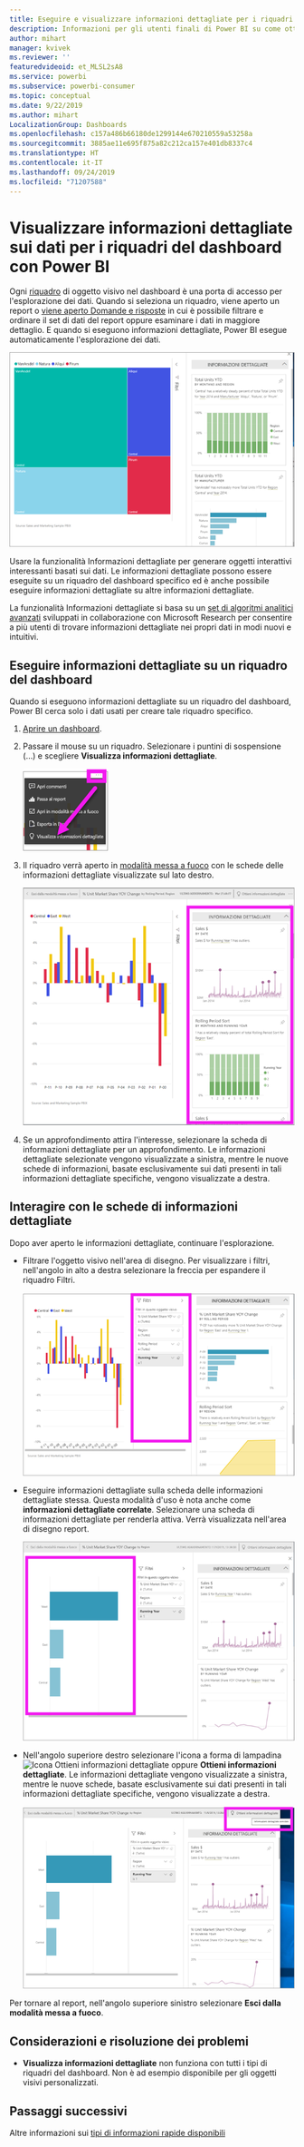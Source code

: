 ```yaml
---
title: Eseguire e visualizzare informazioni dettagliate per i riquadri del dashboard
description: Informazioni per gli utenti finali di Power BI su come ottenere informazioni dettagliate sui riquadri del dashboard.
author: mihart
manager: kvivek
ms.reviewer: ''
featuredvideoid: et_MLSL2sA8
ms.service: powerbi
ms.subservice: powerbi-consumer
ms.topic: conceptual
ms.date: 9/22/2019
ms.author: mihart
LocalizationGroup: Dashboards
ms.openlocfilehash: c157a486b66180de1299144e670210559a53258a
ms.sourcegitcommit: 3885ae11e695f875a82c212ca157e401db8337c4
ms.translationtype: HT
ms.contentlocale: it-IT
ms.lasthandoff: 09/24/2019
ms.locfileid: "71207588"
---
```

# <a name="view-data-insights-on-dashboard-tiles-with-power-bi"></a>Visualizzare informazioni dettagliate sui dati per i riquadri del dashboard con Power BI
Ogni [riquadro](end-user-tiles.md) di oggetto visivo nel dashboard è una porta di accesso per l'esplorazione dei dati. Quando si seleziona un riquadro, viene aperto un report o [viene aperto Domande e risposte](end-user-q-and-a.md) in cui è possibile filtrare e ordinare il set di dati del report oppure esaminare i dati in maggiore dettaglio. E quando si eseguono informazioni dettagliate, Power BI esegue automaticamente l'esplorazione dei dati.

![Menu puntini di sospensione](./media/end-user-insights/power-bi-insight.png)

Usare la funzionalità Informazioni dettagliate per generare oggetti interattivi interessanti basati sui dati. Le informazioni dettagliate possono essere eseguite su un riquadro del dashboard specifico ed è anche possibile eseguire informazioni dettagliate su altre informazioni dettagliate.

La funzionalità Informazioni dettagliate si basa su un [set di algoritmi analitici avanzati](end-user-insight-types.md) sviluppati in collaborazione con Microsoft Research per consentire a più utenti di trovare informazioni dettagliate nei propri dati in modi nuovi e intuitivi.

## <a name="run-insights-on-a-dashboard-tile"></a>Eseguire informazioni dettagliate su un riquadro del dashboard
Quando si eseguono informazioni dettagliate su un riquadro del dashboard, Power BI cerca solo i dati usati per creare tale riquadro specifico. 

1. [Aprire un dashboard](end-user-dashboards.md).
2. Passare il mouse su un riquadro. Selezionare i puntini di sospensione (...) e scegliere **Visualizza informazioni dettagliate**. 

    ![Menu puntini di sospensione](./media/end-user-insights/power-bi-hovers.png)


3. Il riquadro verrà aperto in [modalità messa a fuoco](end-user-focus.md) con le schede delle informazioni dettagliate visualizzate sul lato destro.    
   
    ![Modalità messa a fuoco](./media/end-user-insights/power-bi-insights-tile.png)    
4. Se un approfondimento attira l'interesse, selezionare la scheda di informazioni dettagliate per un approfondimento. Le informazioni dettagliate selezionate vengono visualizzate a sinistra, mentre le nuove schede di informazioni, basate esclusivamente sui dati presenti in tali informazioni dettagliate specifiche, vengono visualizzate a destra.    

 ## <a name="interact-with-the-insight-cards"></a>Interagire con le schede di informazioni dettagliate
Dopo aver aperto le informazioni dettagliate, continuare l'esplorazione.

   * Filtrare l'oggetto visivo nell'area di disegno.  Per visualizzare i filtri, nell'angolo in alto a destra selezionare la freccia per espandere il riquadro Filtri.

      ![Informazioni dettagliate e menu Filtri espanso](./media/end-user-insights/power-bi-filters.png)
   
   * Eseguire informazioni dettagliate sulla scheda delle informazioni dettagliate stessa. Questa modalità d'uso è nota anche come **informazioni dettagliate correlate**. Selezionare una scheda di informazioni dettagliate per renderla attiva. Verrà visualizzata nell'area di disegno report.
   
      ![Informazioni dettagliate e menu Filtri espanso](./media/end-user-insights/power-bi-insight-card.png)
   
   * Nell'angolo superiore destro selezionare l'icona a forma di lampadina ![Icona Ottieni informazioni dettagliate](./media/end-user-insights/power-bi-bulb-icon.png) oppure **Ottieni informazioni dettagliate**. Le informazioni dettagliate vengono visualizzate a sinistra, mentre le nuove schede, basate esclusivamente sui dati presenti in tali informazioni dettagliate specifiche, vengono visualizzate a destra.
     
     ![Barra dei menu con l'icona Ottieni informazioni dettagliate](./media/end-user-insights/power-bi-related.png)
     
Per tornare al report, nell'angolo superiore sinistro selezionare **Esci dalla modalità messa a fuoco**.

## <a name="considerations-and-troubleshooting"></a>Considerazioni e risoluzione dei problemi
- **Visualizza informazioni dettagliate** non funziona con tutti i tipi di riquadri del dashboard. Non è ad esempio disponibile per gli oggetti visivi personalizzati.<!--[custom visuals](end-user-custom-visuals.md)-->


## <a name="next-steps"></a>Passaggi successivi
Altre informazioni sui [tipi di informazioni rapide disponibili](end-user-insight-types.md)

